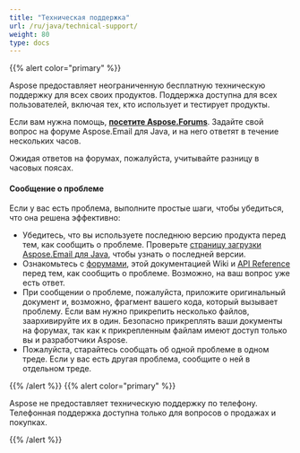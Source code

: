 ```yaml
---
title: "Техническая поддержка"
url: /ru/java/technical-support/
weight: 80
type: docs
---
```


{{% alert color="primary" %}} 

Aspose предоставляет неограниченную бесплатную техническую поддержку для всех своих продуктов. Поддержка доступна для всех пользователей, включая тех, кто использует и тестирует продукты.

Если вам нужна помощь, [**посетите Aspose.Forums**](https://forum.aspose.com/c/email/12). Задайте свой вопрос на форуме Aspose.Email для Java, и на него ответят в течение нескольких часов.

Ожидая ответов на форумах, пожалуйста, учитывайте разницу в часовых поясах.
#### **Сообщение о проблеме**
Если у вас есть проблема, выполните простые шаги, чтобы убедиться, что она решена эффективно:

- Убедитесь, что вы используете последнюю версию продукта перед тем, как сообщить о проблеме. Проверьте [страницу загрузки Aspose.Email для Java](https://releases.aspose.com/java/repo/com/aspose/aspose-email/), чтобы узнать о последней версии.
- Ознакомьтесь с [форумами](http://www.aspose.com/community/forums/default.aspx), этой документацией Wiki и [API Reference](https://apireference.aspose.com/email/java) перед тем, как сообщить о проблеме. Возможно, на ваш вопрос уже есть ответ.
- При сообщении о проблеме, пожалуйста, приложите оригинальный документ и, возможно, фрагмент вашего кода, который вызывает проблему. Если вам нужно прикрепить несколько файлов, заархивируйте их в один. Безопасно прикреплять ваши документы на форумах, так как к прикрепленным файлам имеют доступ только вы и разработчики Aspose.
- Пожалуйста, старайтесь сообщать об одной проблеме в одном треде. Если у вас есть другая проблема, сообщите о ней в отдельном треде.

{{% /alert %}} {{% alert color="primary" %}} 

Aspose не предоставляет техническую поддержку по телефону. Телефонная поддержка доступна только для вопросов о продажах и покупках.

{{% /alert %}}